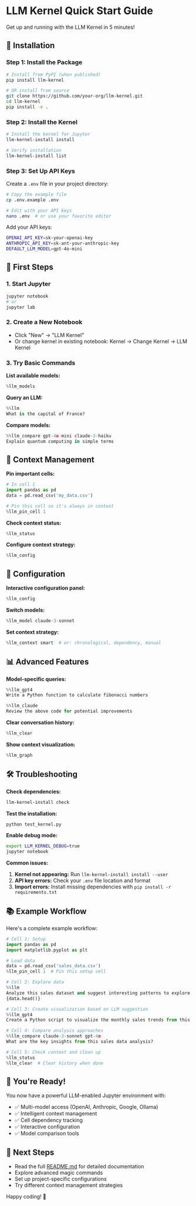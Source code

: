 # LLM Kernel Quick Start Guide

Get up and running with the LLM Kernel in 5 minutes!

## 🚀 Installation

### Step 1: Install the Package

```bash
# Install from PyPI (when published)
pip install llm-kernel

# OR install from source
git clone https://github.com/your-org/llm-kernel.git
cd llm-kernel
pip install -e .
```

### Step 2: Install the Kernel

```bash
# Install the kernel for Jupyter
llm-kernel-install install

# Verify installation
llm-kernel-install list
```

### Step 3: Set Up API Keys

Create a `.env` file in your project directory:

```bash
# Copy the example file
cp .env.example .env

# Edit with your API keys
nano .env  # or use your favorite editor
```

Add your API keys:
```bash
OPENAI_API_KEY=sk-your-openai-key
ANTHROPIC_API_KEY=sk-ant-your-anthropic-key
DEFAULT_LLM_MODEL=gpt-4o-mini
```

## 🎯 First Steps

### 1. Start Jupyter

```bash
jupyter notebook
# or
jupyter lab
```

### 2. Create a New Notebook

- Click "New" → "LLM Kernel"
- Or change kernel in existing notebook: Kernel → Change Kernel → LLM Kernel

### 3. Try Basic Commands

**List available models:**
```python
%llm_models
```

**Query an LLM:**
```python
%%llm
What is the capital of France?
```

**Compare models:**
```python
%%llm_compare gpt-4o-mini claude-3-haiku
Explain quantum computing in simple terms
```

## 🧠 Context Management

**Pin important cells:**
```python
# In cell 1
import pandas as pd
data = pd.read_csv('my_data.csv')

# Pin this cell so it's always in context
%llm_pin_cell 1
```

**Check context status:**
```python
%llm_status
```

**Configure context strategy:**
```python
%llm_config
```

## 🔧 Configuration

**Interactive configuration panel:**
```python
%llm_config
```

**Switch models:**
```python
%llm_model claude-3-sonnet
```

**Set context strategy:**
```python
%llm_context smart  # or: chronological, dependency, manual
```

## 📊 Advanced Features

**Model-specific queries:**
```python
%%llm_gpt4
Write a Python function to calculate fibonacci numbers

%%llm_claude  
Review the above code for potential improvements
```

**Clear conversation history:**
```python
%llm_clear
```

**Show context visualization:**
```python
%llm_graph
```

## 🛠️ Troubleshooting

**Check dependencies:**
```bash
llm-kernel-install check
```

**Test the installation:**
```bash
python test_kernel.py
```

**Enable debug mode:**
```bash
export LLM_KERNEL_DEBUG=true
jupyter notebook
```

**Common issues:**

1. **Kernel not appearing:** Run `llm-kernel-install install --user`
2. **API key errors:** Check your `.env` file location and format
3. **Import errors:** Install missing dependencies with `pip install -r requirements.txt`

## 📚 Example Workflow

Here's a complete example workflow:

```python
# Cell 1: Setup
import pandas as pd
import matplotlib.pyplot as plt

# Load data
data = pd.read_csv('sales_data.csv')
%llm_pin_cell 1  # Pin this setup cell

# Cell 2: Explore data
%%llm
Analyze this sales dataset and suggest interesting patterns to explore:
{data.head()}

# Cell 3: Create visualization based on LLM suggestion
%%llm_gpt4
Create a Python script to visualize the monthly sales trends from this data

# Cell 4: Compare analysis approaches
%%llm_compare claude-3-sonnet gpt-4o
What are the key insights from this sales data analysis?

# Cell 5: Check context and clean up
%llm_status
%llm_clear  # Clear history when done
```

## 🎉 You're Ready!

You now have a powerful LLM-enabled Jupyter environment with:

- ✅ Multi-model access (OpenAI, Anthropic, Google, Ollama)
- ✅ Intelligent context management
- ✅ Cell dependency tracking
- ✅ Interactive configuration
- ✅ Model comparison tools

## 📖 Next Steps

- Read the full [README.md](README.md) for detailed documentation
- Explore advanced magic commands
- Set up project-specific configurations
- Try different context management strategies

Happy coding! 🚀
